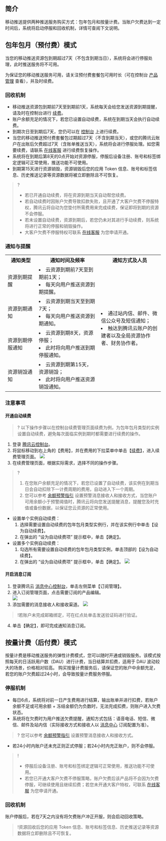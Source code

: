## 简介
移动推送提供两种推送服务购买方式：包年包月和按量计费。当账户欠费达到一定时间后，系统将启动停服和回收机制，详情可查阅下文说明。

## 包年包月（预付费）模式
当您的移动推送资源包到期超过7天（不包含到期当日），系统将会进行停服处理，此时推送服务将不可用。

为保证您的移动推送服务可用，请关注预付费套餐包可用时长（可在控制台 [产品管理](https://console.cloud.tencent.com/tpns) 查看），并及时续费。

### 回收机制
- 移动推送资源包到期前7天至到期前1天，系统每天会给您发送资源到期提醒，请及时在控制台进行 [续费](https://console.cloud.tencent.com/account/renewal)。
- 账户余额充足的情况下，若您已设置自动续费，系统在到期当天会执行自动续费。
- 到期次日至到期后7天，您仍可以在 [控制台](https://console.cloud.tencent.com/tpns) 上进行续费。
- 当您的移动推送预付费套餐包过期超过7天（不含到期当天），或您的腾讯云账户在出账后欠费超过7天（含账单推送当天），系统将会进行停服处理。如您需要续费，请联系 [在线客服](https://cloud.tencent.com/act/event/Online_service) 进行续费恢复操作。
- 系统将在到期后第8天的0点开始对资源停服，停服后设备注册、账号和标签绑定逻辑可正常使用，推送功能不可使用。
- 到期第15天进行资源销毁，资源销毁后您的应用 Token 信息、账号和标签信息、历史推送记录等资源数据将被立即删除且不可恢复。
>?
>- 若已开通自动续费，将在资源到期当天自动帮您续费。
>- 若自动续费时因账户欠费导致扣款失败，且开通了大客户欠费不停服特权，腾讯云将自动为您垫付所需费用来完成续费，保证即将到期的资源不会停服。
>- 若未设置自动续费，资源到期后，若您仍未对其进行手动续费，则系统将进行正常的停服和销毁操作。
>- 大客户欠费不停服特权可联系 [在线客服](https://cloud.tencent.com/act/event/Online_service) 为您申请开通。


### 通知与提醒

<table>
<tbody><tr>
  <th width="20%">通知类型</th>
  <th width="40%">通知时间及频率</th>
  <th width="40%">通知方式及人员</th>
 </tr>
 <tr>
  <td >资源到期提醒</td>
  <td ><li>云资源到期前7天至到期前1天；</li><li>每天向用户推送资源到期提醒。</li>
  <td rowspan="4"><li>通过站内信、邮件、微信公众号及短信通知；</li><li>触达到腾讯云账户的创建者以及全局资源协作者、财务协作者。</li>
 </tr>
 <tr >
  <td >资源到期通知</td>
  <td ><li>云资源到期当天至到期7天；</li><li>每天向用户推送资源到期通知。</li>
 </tr>
 <tr>
  <td >资源到期停服通知</td>
  <td ><li>云资源到期8天，资源停服；</li><li>此时将向用户推送到期停服通知。</li>
 </tr>
 <tr >
  <td>资源销毁通知</td>
  <td><li>云资源到期第15天，资源销毁；</li><li>此时将向用户推送资源销毁通知。</li>
 </tr>
</tbody>
</table>



### 注意事项
#### 开通自动续费

>? 以下操作步骤以在控制台续费管理页面续费为例，为包年包月类型的实例设置自动续费，避免每次面临实例到期时都需要进行续费的操作。

1. 登录 [腾讯云控制台](https://console.cloud.tencent.com/tpns)。
2. 将鼠标移动到右上角的【费用】，并在费用的下拉菜单中单击【[续费](https://console.cloud.tencent.com/account/renewal)】，进入续费管理页面。
![](https://qcloudimg.tencent-cloud.cn/raw/2bfb9709862cee4df0facbd4e7cae293.png)
3. 在续费管理页面，根据实际需求，选择不同的操作步骤。
>? 
>1. 在您账户余额充足的情况下，若您已设置了自动续费，该实例在到期当日会自动扣除下一计费周期的费用，自动进入下一个周期。
>2. 您可以参考 [余额预警指引](https://cloud.tencent.com/document/product/555/9942) 设置预警消息接收人和接收方式，当您账户可用余额小于预警阈值时，腾讯云将向您发送提醒消息，提醒您及时充值或备份数据，以保证您云资源的正常使用。
>
 - 设置单个实例自动续费：
      1. 选择需要设置自动续费的包年包月类型实例行，并在该实例行中单击【设为自动续费】。
      2. 在弹出的 “设为自动续费项” 提示框中，单击【确定】。
 - 设置多个实例自动续费：
      1. 勾选所有需要设置自动续费的包年包月类型实例，单击顶部的【设为自动续费】。
      2. 在弹出的 “设为自动续费项” 提示框中，单击【确定】。
![](https://qcloudimg.tencent-cloud.cn/raw/3f413b1d1ecfad40a1fad08026192fed.png)

#### 开启消息订阅
1. 登录腾讯云 [消息中心控制台](https://console.cloud.tencent.com/message)，单击左侧菜单【订阅管理】。
2. 进入订阅管理页面，点击需要订阅的产品编辑。               
![](https://qcloudimg.tencent-cloud.cn/raw/cb2d5d254df7371d042cf812259c94d8.png)  
3. 添加需要的消息接收人和接收渠道。
![](https://qcloudimg.tencent-cloud.cn/raw/595d0d83f568c05ebf50b89e0164a6e9.png) 
>!若账户未完成邮箱绑定，可在红点处单击发送验证码进行验证。          
4. 单击【确定】，即可完成通知消息订阅。 

## 按量计费（后付费）模式
按量计费是移动推送服务的弹性计费模式，您可以随时开通或销毁服务。该模式按照每天的日活跃用户数（DAU）进行计费，当日结算并扣费，适用于 DAU 波动较大的场景，价格相对较高。
购买按量计费服务后，请保证您的账户中余额充足，若您的账户欠费超过24小时，会导致按量计费服务停服。

### 停服机制
- 每日6点，系统将对前一日产生费用进行结算，输出账单并进行扣费，若账户余额不足或可用余额 + 冻结金额仍为负数时，无法完成扣费，则账户进入欠费状态。
- 系统将在欠费时为用户推送欠费提醒，通知方式包括：语音电话、短信、微信、邮件及站内信（实际接收方式和接收人以 [消息中心](https://console.cloud.tencent.com/message/subscription) 订阅配置为准）。
>? 您可以参考 [余额预警指引](https://cloud.tencent.com/document/product/555/9942) 设置预警消息接收人和接收方式。
>
- 若24小时内账户还未充正则正式停服；若24小时内充正账户，则不会停服。
>!
> - 停服后设备注册、账号和标签绑定逻辑可正常使用，推送功能不可使用。
> - 若您已开通大客户欠费不停服策略，账户欠费后该产品将不会因为欠费停服，可继续使用且继续扣费；若您未开通大客户特权，可联系 [在线客服](https://cloud.tencent.com/act/event/Online_service) 为您申请开通。
> 

### 回收机制
账户停服后，若在7天之内没有将欠费账户冲正开服，则会启动回收策略。
>!资源回收后您的应用 Token 信息、账号和标签信息、历史推送记录等资源数据将立即删除且不可恢复。
